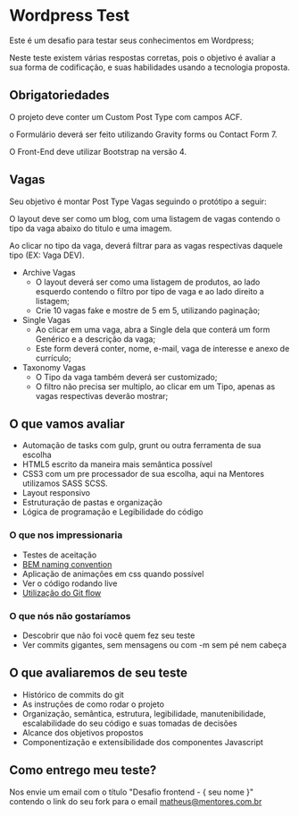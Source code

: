 # Wordpress Test

Este é um desafio para testar seus conhecimentos em Wordpress;

Neste teste existem várias respostas corretas, pois o objetivo é avaliar a sua forma de codificação, e suas habilidades usando a tecnologia proposta.

## Obrigatoriedades

O projeto deve conter um Custom Post Type com campos ACF.

o Formulário deverá ser feito utilizando Gravity forms ou Contact Form 7.

O Front-End deve utilizar Bootstrap na versão 4.

## Vagas

Seu objetivo é montar Post Type Vagas seguindo o protótipo a seguir:

O layout deve ser como um blog, com uma listagem de vagas contendo o tipo da vaga abaixo do titulo e uma imagem. 

Ao clicar no tipo da vaga, deverá filtrar para as vagas respectivas daquele tipo (EX: Vaga DEV).

- Archive Vagas
  - O layout deverá ser como uma listagem de produtos, ao lado esquerdo contendo o filtro por tipo de vaga e ao lado direito a listagem;
  - Crie 10 vagas fake e mostre de 5 em 5, utilizando paginação;
- Single Vagas
  - Ao clicar em uma vaga, abra a Single dela que conterá um form Genérico e a descrição da vaga;
  - Este form deverá conter, nome, e-mail, vaga de interesse e anexo de currículo;
- Taxonomy Vagas
  - O Tipo da vaga também deverá ser customizado;
  - O filtro não precisa ser multiplo, ao clicar em um Tipo, apenas as vagas respectivas deverão mostrar;

## O que vamos avaliar

* Automação de tasks com gulp, grunt ou outra ferramenta de sua escolha
* HTML5 escrito da maneira mais semântica possível
* CSS3 com um pre processador de sua escolha, aqui na Mentores utilizamos SASS SCSS.
* Layout responsivo
* Estruturação de pastas e organização
* Lógica de programação e Legibilidade do código

### O que nos impressionaria

* Testes de aceitação
* [BEM naming convention](http://getbem.com/naming/)
* Aplicação de animações em css quando possível
* Ver o código rodando live
* [Utilização do Git flow](https://danielkummer.github.io/git-flow-cheatsheet/index.pt_BR.html)

### O que nós não gostaríamos

* Descobrir que não foi você quem fez seu teste
* Ver commits gigantes, sem mensagens ou com -m sem pé nem cabeça

## O que avaliaremos de seu teste

* Histórico de commits do git
* As instruções de como rodar o projeto
* Organização, semântica, estrutura, legibilidade, manutenibilidade, escalabilidade do seu código e suas tomadas de decisões
* Alcance dos objetivos propostos
* Componentização e extensibilidade dos componentes Javascript

## Como entrego meu teste?

Nos envie um email com o título "Desafio frontend - { seu nome }" contendo o link do seu fork para o email matheus@mentores.com.br
